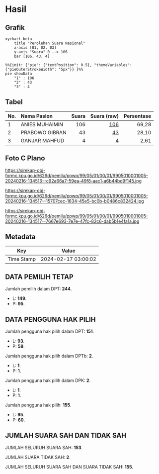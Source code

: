 # Hasil

## Grafik

```mermaid
xychart-beta
    title "Perolehan Suara Nasional"
    x-axis [01, 02, 03]
    y-axis "Suara" 0 --> 106
    bar [106, 43, 4]
```

```mermaid
%%{init: {"pie": {"textPosition": 0.5}, "themeVariables": {"pieOuterStrokeWidth": "5px"}} }%%
pie showData
    "1" : 106
    "2" : 43
    "3" : 4
```

## Tabel

| No. | Nama Paslon    | Suara | Suara (raw) | Persentase |
|:--- |:-------------- | -----:| -----------:| ----------:|
| 1   | ANIES MUHAIMIN | 106   | [106][p-1]  | 69,28      |
| 2   | PRABOWO GIBRAN | 43    | [43][p-2]   | 28,10      |
| 3   | GANJAR MAHFUD  | 4     | [4][p-3]    | 2,61       |


[p-1]: https://github.com/gigit-pemilu/pemilu-2024/blob/main/pilpres/hitung-suara/sub/99-luar-negeri/sub/05-amman-yordania/sub/01-amman-yordania/sub/0001-amman-yordania/sub/005-ksk-002/sub/paslon-1.txt
[p-2]: https://github.com/gigit-pemilu/pemilu-2024/blob/main/pilpres/hitung-suara/sub/99-luar-negeri/sub/05-amman-yordania/sub/01-amman-yordania/sub/0001-amman-yordania/sub/005-ksk-002/sub/paslon-2.txt
[p-3]: https://github.com/gigit-pemilu/pemilu-2024/blob/main/pilpres/hitung-suara/sub/99-luar-negeri/sub/05-amman-yordania/sub/01-amman-yordania/sub/0001-amman-yordania/sub/005-ksk-002/sub/paslon-3.txt

## Foto C Plano

https://sirekap-obj-formc.kpu.go.id/626d/pemilu/ppwp/99/05/01/00/01/9905010001005-20240216-134516--c92a66a7-59ea-49f8-aac1-a6b44bd9f145.jpg

https://sirekap-obj-formc.kpu.go.id/626d/pemilu/ppwp/99/05/01/00/01/9905010001005-20240216-134517--15707cec-1634-45e5-bc0b-b0486c832424.jpg

https://sirekap-obj-formc.kpu.go.id/626d/pemilu/ppwp/99/05/01/00/01/9905010001005-20240216-134517--7667e693-7e7e-47fc-82c6-dab5b1e4fa1a.jpg


## Metadata

| Key        | Value               |
| ---------- | ------------------- |
| Time Stamp | 2024-02-17 03:00:02 |


## DATA PEMILIH TETAP

Jumlah pemilih dalam DPT: **244**.
 * L: **149**.
 * P: **95**.

## DATA PENGGUNA HAK PILIH

Jumlah pengguna hak pilih dalam DPT: **151**.
 * L: **93**.
 * P: **58**.

Jumlah pengguna hak pilih dalam DPTb: **2**.
 * L: **1**.
 * P: **1**.

Jumlah pengguna hak pilih dalam DPK: **2**.
 * L: **1**.
 * P: **1**.

Jumlah pengguna hak pilih: **155**.
 * L: **95**.
 * P: **60**.

## JUMLAH SUARA SAH DAN TIDAK SAH

JUMLAH SELURUH SUARA SAH: **153**.

JUMLAH SUARA TIDAK SAH: **2**.

JUMLAH SELURUH SUARA SAH DAN SUARA TIDAK SAH: **155**.


